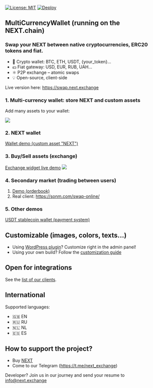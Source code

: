 ﻿[![License: MIT](https://img.shields.io/badge/License-MIT-green.svg)](LICENSE)
[![Deploy](https://www.herokucdn.com/deploy/button.svg)](https://heroku.com/deploy)

## MultiCurrencyWallet (running on the NEXT.chain)
### Swap your NEXT between native cryptocurrencies, ERC20 tokens and fiat.
 
- 👛 Crypto wallet: BTC, ETН, USDT, {your_token}...
- 💵 Fiat gateway: USD, EUR, RUB, UAH...
- ⚛️ P2P exchange – atomic swaps
- 💡 Open-source, client-side
 
Live version here: https://swap.next.exchange

### 1. Multi-currency wallet: store NEXT and custom assets

Add many assets to your wallet:

<img src="https://wallet.wpmix.net/codecanyon_description_3.jpg">

### 2. NEXT wallet

<a href="https://mytoken.wpmix.net/">Wallet demo (custom asset "NEXT")</a>

### 3. Buy/Sell assets (exchange)

<a href="https://generator.swaponline.site/livedemo/0x4E12EB8e506Ccd1427F6b8F7faa3e88fB698EB28/319aa913-4e84-483f-a0d1-8664a13f56b7/#/buy/btc-to-jack">Exchange widget live demo</a>
<img src="https://generator.swaponline.site/generator/assets/img/example_exchange.png">
<br>

### 4. Secondary market (trading between users)

1. <a href="https://swaponline.github.io/#/usdt-btc">Demo (orderbook)</a>
2. Real client: <a href="https://sonm.com/swap-online/">https://sonm.com/swap-online/</a>

### 5. Other demos

<a href="https://swaponline.github.io/#/usdt-wallet">USDT stablecoin wallet (payment system)</a>

## Customizable (images, colors, texts...)

- Using [WordPress plugin](https://codecanyon.net/item/multicurrency-crypto-wallet-and-exchange-widgets-for-wordpress/23532064)? Сustomize right in the admin panel!
- Using your own build? Follow the [customization guide](/docs/CUSTOMIZATION.md)


## Open for integrations

See the [list of our clients](/docs/CLIENTS.md).


## International

Supported languages:

- 🇬🇧 EN
- 🇷🇺 RU
- 🇳🇱 NL
- 🇪🇸 ES


## How to support the project?

- Buy [NEXT](/docs/SWAPTOKEN.md)
- Come to our Telegram (https://t.me/next_exchange)

Developer? Join us in our journey and send your resume to info@next.exchange
